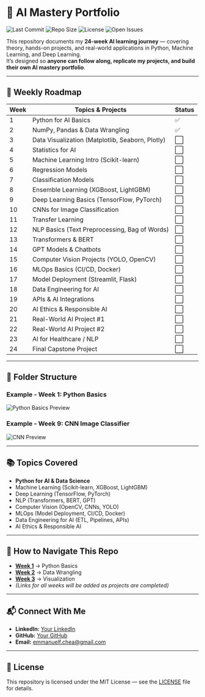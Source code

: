 # 🚀 AI Mastery Portfolio

![Last Commit](https://img.shields.io/github/last-commit/efchea1/AI-Mastery-Portfolio)
![Repo Size](https://img.shields.io/github/repo-size/efchea1/AI-Mastery-Portfolio)
![License](https://img.shields.io/github/license/efchea1/AI-Mastery-Portfolio)
![Open Issues](https://img.shields.io/github/issues/<your-username>/AI-Mastery-Portfolio?color=red)

This repository documents my **24-week AI learning journey** — covering theory, hands-on projects, and real-world applications in Python, Machine Learning, and Deep Learning.  
It’s designed so **anyone can follow along, replicate my projects, and build their own AI mastery portfolio**.

---

## 📅 Weekly Roadmap

| Week  | Topics & Projects | Status |
|-------|------------------|--------|
| 1     | Python for AI Basics | ✅ |
| 2     | NumPy, Pandas & Data Wrangling | ✅ |
| 3     | Data Visualization (Matplotlib, Seaborn, Plotly) | ⬜ |
| 4     | Statistics for AI | ⬜ |
| 5     | Machine Learning Intro (Scikit-learn) | ⬜ |
| 6     | Regression Models | ⬜ |
| 7     | Classification Models | ⬜ |
| 8     | Ensemble Learning (XGBoost, LightGBM) | ⬜ |
| 9     | Deep Learning Basics (TensorFlow, PyTorch) | ⬜ |
| 10    | CNNs for Image Classification | ⬜ |
| 11    | Transfer Learning | ⬜ |
| 12    | NLP Basics (Text Preprocessing, Bag of Words) | ⬜ |
| 13    | Transformers & BERT | ⬜ |
| 14    | GPT Models & Chatbots | ⬜ |
| 15    | Computer Vision Projects (YOLO, OpenCV) | ⬜ |
| 16    | MLOps Basics (CI/CD, Docker) | ⬜ |
| 17    | Model Deployment (Streamlit, Flask) | ⬜ |
| 18    | Data Engineering for AI | ⬜ |
| 19    | APIs & AI Integrations | ⬜ |
| 20    | AI Ethics & Responsible AI | ⬜ |
| 21    | Real-World AI Project #1 | ⬜ |
| 22    | Real-World AI Project #2 | ⬜ |
| 23    | AI for Healthcare / NLP | ⬜ |
| 24    | Final Capstone Project | ⬜ |

---

## 📂 Folder Structure


### Example - Week 1: Python Basics  
![Python Basics Preview](https://placehold.co/800x400?text=Python+Basics+Screenshot)  

### Example - Week 9: CNN Image Classifier  
![CNN Preview](https://placehold.co/800x400?text=Image+Classifier+Preview)   

---

## 📚 Topics Covered
- **Python for AI & Data Science**
- Machine Learning (Scikit-learn, XGBoost, LightGBM)
- Deep Learning (TensorFlow, PyTorch)
- NLP (Transformers, BERT, GPT)
- Computer Vision (OpenCV, CNNs, YOLO)
- MLOps (Model Deployment, CI/CD, Docker)
- Data Engineering for AI (ETL, Pipelines, APIs)
- AI Ethics & Responsible AI

---

## 🔗 How to Navigate This Repo
- **[Week 1](Week-1/)** → Python Basics
- **[Week 2](Week-2/)** → Data Wrangling
- **[Week 3](Week-3/)** → Visualization
- *(Links for all weeks will be added as projects are completed)*

---

## 📬 Connect With Me
- **LinkedIn:** [Your LinkedIn](https://www.linkedin.com/in/emmanuel-fle-chea/)
- **GitHub:** [Your GitHub](hhttps://github.com/efchea1)
- **Email:** emmanuelf.chea@gmail.com

---

## 📜 License
This repository is licensed under the MIT License — see the [LICENSE](LICENSE) file for details.

